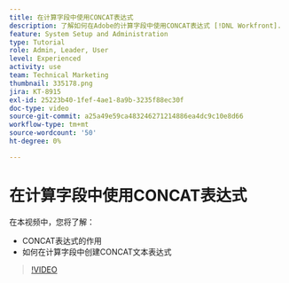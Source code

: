 ```yaml
---
title: 在计算字段中使用CONCAT表达式
description: 了解如何在Adobe的计算字段中使用CONCAT表达式 [!DNL Workfront].
feature: System Setup and Administration
type: Tutorial
role: Admin, Leader, User
level: Experienced
activity: use
team: Technical Marketing
thumbnail: 335178.png
jira: KT-8915
exl-id: 25223b40-1fef-4ae1-8a9b-3235f88ec30f
doc-type: video
source-git-commit: a25a49e59ca483246271214886ea4dc9c10e8d66
workflow-type: tm+mt
source-wordcount: '50'
ht-degree: 0%

---
```


# 在计算字段中使用CONCAT表达式

在本视频中，您将了解：

* CONCAT表达式的作用
* 如何在计算字段中创建CONCAT文本表达式

>[!VIDEO](https://video.tv.adobe.com/v/335178/?quality=12&learn=on)
